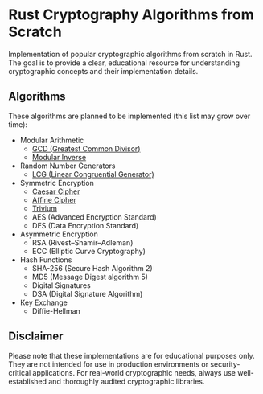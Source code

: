 # Rust Cryptography Algorithms from Scratch

Implementation of popular cryptographic algorithms from scratch in Rust. The goal is to provide a clear, educational resource for understanding cryptographic concepts and their implementation details. 

## Algorithms

These algorithms are planned to be implemented (this list may grow over time):

- Modular Arithmetic
  - [GCD (Greatest Common Divisor)](src/modular_arithmetic/)
  - [Modular Inverse](src/modular_arithmetic/)
- Random Number Generators
  - [LCG (Linear Congruential Generator)](src/rng/)
- Symmetric Encryption
  - [Caesar Cipher](src/symmetric_encryption/caesar)
  - [Affine Cipher](src/symmetric_encryption/affine)
  - [Trivium](src/symmetric_encryption/trivium)
  - AES (Advanced Encryption Standard)
  - DES (Data Encryption Standard)
- Asymmetric Encryption
  - RSA (Rivest–Shamir–Adleman)
  - ECC (Elliptic Curve Cryptography)
- Hash Functions
  - SHA-256 (Secure Hash Algorithm 2)
  - MD5 (Message Digest algorithm 5)
  - Digital Signatures
  - DSA (Digital Signature Algorithm)
- Key Exchange
  - Diffie-Hellman


## Disclaimer

Please note that these implementations are for educational purposes only. They are not intended for use in production environments or security-critical applications. For real-world cryptographic needs, always use well-established and thoroughly audited cryptographic libraries. 
